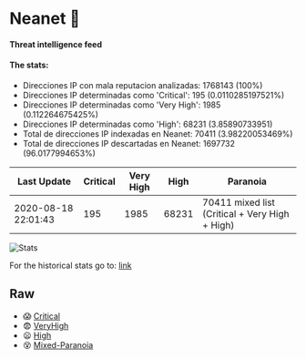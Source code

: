 # Neanet :hocho:
#### Threat intelligence feed
#### The stats:

- Direcciones IP con mala reputacion analizadas: 1768143 (100%)
- Direcciones IP determinadas como 'Critical':  195 (0.0110285197521%)
- Direcciones IP determinadas como 'Very High':  1985 (0.112264675425%)
- Direcciones IP determinadas como 'High':  68231 (3.85890733951)
- Total de direcciones IP indexadas en Neanet:  70411 (3.98220053469%)
- Total de direcciones IP descartadas en Neanet:  1697732 (96.0177994653%)

| Last Update | Critical | Very High | High | Paranoia |
| --- | --- | --- | --- | --- |
| 2020-08-18 22:01:43 | 195 | 1985 | 68231 | 70411 mixed list (Critical + Very High + High)|

![Stats](https://docs.google.com/spreadsheets/d/e/2PACX-1vSnaNMIXVabIpDJjufMlzH7poXnshF3mgd8Is1g9ytUEzVsP5my4Trn8f-xkoLLQ38xpL3HtmUexLo6/pubchart?oid=501124687&format=image)

For the historical stats go to: [link](/stats.csv)
## Raw
- :scream: [Critical](https://raw.githubusercontent.com/JavaGarcia/Neanet/master/blacklists/neanet_critical.txt)
- :fearful: [VeryHigh](https://raw.githubusercontent.com/JavaGarcia/Neanet/master/blacklists/neanet_veryHigh.txtt)
- :frowning: [High](https://raw.githubusercontent.com/JavaGarcia/Neanet/master/blacklists/neanet_high.txt)
- :dizzy_face: [Mixed-Paranoia](https://raw.githubusercontent.com/JavaGarcia/Neanet/master/blacklists/neanet_all.txt)
























































































































































































































































































